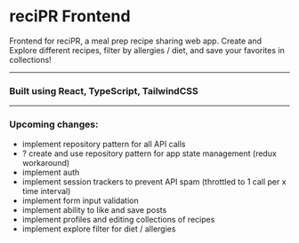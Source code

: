 # reciPR Frontend

Frontend for reciPR, a meal prep recipe sharing web app. Create and Explore different recipes, filter by allergies / diet, and save your favorites in collections!

---

### Built using React, TypeScript, TailwindCSS

---

### Upcoming changes:

- implement repository pattern for all API calls
- ? create and use repository pattern for app state management (redux workaround)
- implement auth
- implement session trackers to prevent API spam (throttled to 1 call per x time interval)
- implement form input validation
- implement ability to like and save posts
- implement profiles and editing collections of recipes
- implement explore filter for diet / allergies
